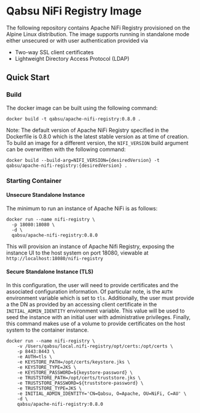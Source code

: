 # Qabsu NiFi Registry Image
The following repository contains Apache NiFi Registry provisioned on the Alpine Linux distribution.  The image supports running in standalone mode either unsecured or with user authentication provided via
* Two-way SSL client certificates
* Lightweight Directory Access Protocol (LDAP)

## Quick Start
### Build
The docker image can be built using the following command:
```shell
docker build -t qabsu/apache-nifi-registry:0.8.0 .
```
Note:  The default version of Apache NiFi Registry specified in the Dockerfile is 0.8.0 which is the latest stable version as at time of creation.  To build an image for a different version, the `NIFI_VERSION` build argument can be overwritten with the following command:
```shell
docker build --build-arg=NIFI_VERSION={desiredVersion} -t qabsu/apache-nifi-registry:{desiredVersion} .
```
### Starting Container
#### Unsecure Standalone Instance
The minimum to run an instance of Apache NiFi is as follows:
```shell
docker run --name nifi-registry \
  -p 18080:18080 \
  -d \
  qabsu/apache-nifi-registry:0.8.0
```
This will provision an instance of Apache Nifi Registry, exposing the instance UI to the host system on port 18080, viewable at `http://localhost:18080/nifi-registry`

#### Secure Standalone Instance (TLS)
In this configuration, the user will need to provide certificates and the associated configuration information.
Of particular note, is the `AUTH` environment variable which is set to `tls`.  Additionally, the user must provide a
the DN as provided by an accessing client certificate in the `INITIAL_ADMIN_IDENTITY` environment variable.
This value will be used to seed the instance with an initial user with administrative privileges.
Finally, this command makes use of a volume to provide certificates on the host system to the container instance.

```shell
docker run --name nifi-registry \
    -v /Users/qabsu/local.nifi-registry/opt/certs:/opt/certs \
    -p 8443:8443 \
    -e AUTH=tls \
    -e KEYSTORE_PATH=/opt/certs/keystore.jks \
    -e KEYSTORE_TYPE=JKS \
    -e KEYSTORE_PASSWORD=${keystore-password} \
    -e TRUSTSTORE_PATH=/opt/certs/truststore.jks \
    -e TRUSTSTORE_PASSWORD=${truststore-password} \
    -e TRUSTSTORE_TYPE=JKS \
    -e INITIAL_ADMIN_IDENTITY='CN=Qabsu, O=Apache, OU=NiFi, C=AU' \
    -d \
    qabsu/apache-nifi-registry:0.8.0
```